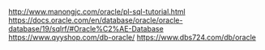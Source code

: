 
http://www.manongjc.com/oracle/pl-sql-tutorial.html
https://docs.oracle.com/en/database/oracle/oracle-database/19/sqlrf/#Oracle%C2%AE-Database
https://www.qyyshop.com/db-oracle/
https://www.dbs724.com/db/oracle